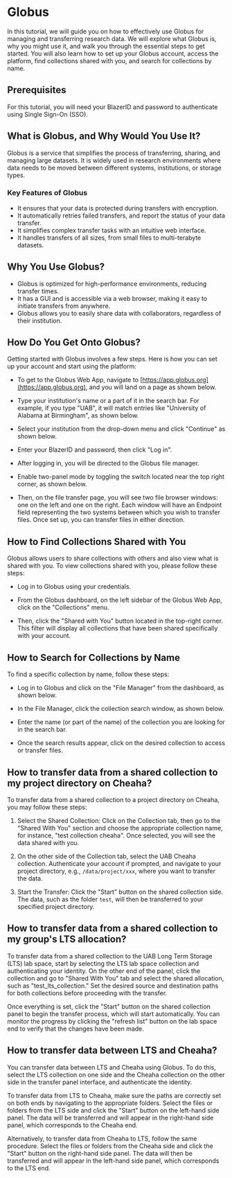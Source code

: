 
# Globus

In this tutorial, we will guide you on how to effectively use Globus for managing and transferring research data. We will explore what Globus is, why you might use it, and walk you through the essential steps to get started. You will also learn how to set up your Globus account, access the platform, find collections shared with you, and search for collections by name.

## Prerequisites

For this tutorial, you will need your BlazerID and password to authenticate using Single Sign-On (SSO).

## What is Globus, and Why Would You Use It?

Globus is a service that simplifies the process of transferring, sharing, and managing large datasets. It is widely used in research environments where data needs to be moved between different systems, institutions, or storage types.

### Key Features of Globus

- It ensures that your data is protected during transfers with encryption.
- It automatically retries failed transfers, and report the status of your data transfer.
- It simplifies complex transfer tasks with an intuitive web interface.
- It handles transfers of all sizes, from small files to multi-terabyte datasets.

## Why You Use Globus?

- Globus is optimized for high-performance environments, reducing transfer times.
- It has a GUI and is accessible via a web browser, making it easy to initiate transfers from anywhere.
- Globus allows you to easily share data with collaborators, regardless of their institution.

## How Do You Get Onto Globus?

Getting started with Globus involves a few steps. Here is how you can set up your account and start using the platform:

- To get to the Globus Web App, navigate to [https://app.globus.org](https://app.globus.org), and you will land on a page as shown below.

<!--
    ![first-page-globus](/image/first-page-globus.png)
-->

- Type your institution's name or a part of it in the search bar. For example,  if you type "UAB", it will match entries like "University of Alabama at Birmingham", as shown below.

<!--
  ![login-page-globus](/image/enter-institution-page-globus.png)
-->

- Select your institution from the drop-down menu and click "Continue" as shown below.

<!--
  ![login-page-globus](/image/continue-button-page-globus.png)
-->

- Enter your BlazerID and password, then click "Log in".

<!--
![login-page-uab](/image/authentication-page-uab.png)
-->

- After logging in, you will be directed to the Globus file manager.

<!--
  ![file-manager-page-globus](/image/file-manager-page-globus.png)
-->

- Enable two-panel mode by toggling the switch located near the top right corner, as shown below.

<!--
  ![two-panel-mode-toggle](/image/two-panel-mode-toggle.png)
-->

- Then, on the file transfer page, you will see two file browser windows: one on the left and one on the right. Each window will have an Endpoint field representing the two systems between which you wish to transfer files. Once set up, you can transfer files in either direction.

<!--
  ![two-file-browser-windows](/image/two-file-browser-windows.png)
-->

## How to Find Collections Shared with You

Globus allows users to share collections with others and also view what is shared with you. To view collections shared with you, please follow these steps:

- Log in to Globus using your credentials.

- From the Globus dashboard, on the left sidebar of the Globus Web App, click on the "Collections" menu.

<!--
 ![file-manager-page-search](/image/collection-search-menu.png)
-->

- Then, click the "Shared with You" button located in the top-right corner. This filter will display all collections that have been shared specifically with your account.

<!--
![shared-with-you](/image/collection-shared-with-you.png)
-->
## How to Search for Collections by Name

To find a specific collection by name, follow these steps:

- Log in to Globus and click on the "File Manager" from the dashboard, as shown below.

<!--
 ![file-manager](/image/file-manager-globus.png)
-->

- In the File Manager, click the collection search window, as shown below.

<!--
 ![click-search-field](/image/click-on-search-bar.png)
-->

- Enter the name (or part of the name) of the collection you are looking for in the search bar.

<!--
 ![collection-search-bar](/image/collection-search-bar.png)
-->

- Once the search results appear, click on the desired collection to access or transfer files.

<!--
  ![collection-results](/image/collection-results.png)
-->

## How to transfer data from a shared collection to my project directory on Cheaha?

To transfer data from a shared collection to a project directory on Cheaha, you may follow these steps:

1. Select the Shared Collection:  Click on the Collection tab, then go to the "Shared With You" section and choose the appropriate collection name, for instance, "test collection cheaha". Once selected, you will see the data shared with you.

1. On the other side of the Collection tab, select the UAB Cheaha collection. Authenticate your account if prompted, and navigate to your project directory, e.g., `/data/project/xxx`, where you want to transfer the data.

1. Start the Transfer: Click the "Start" button on the shared collection side. The data, such as the folder `test`, will then be transferred to your specified project directory.

<!--
![!Globus Shared Collection](./images/globus-shared-collection.png)
-->

<!--
![!Globus Transfer Shared Collection To Cheaha Projdir](./images/globus-transfer-shared-collection-to-cheaha-projdir.png)
-->

## How to transfer data from a shared collection to my group's LTS allocation?

To transfer data from a shared collection to the UAB Long Term Storage (LTS) lab space, start by selecting the LTS lab space collection and authenticating your identity. On the other end of the panel, click the collection and go to "Shared With You" tab and select the shared allocation, such as "test_lts_collection." Set the desired source and destination paths for both collections before proceeding with the transfer.

Once everything is set, click the "Start" button on the shared collection panel to begin the transfer process, which will start automatically. You can monitor the progress by clicking the "refresh list" button on the lab space end to verify that the changes have been made.

<!--
![!Globus LTS Shared Collection](./images/globus-lts-shared-collection.png)
-->

<!--
![!Globus LTS Shared Collection Transfer Group Space](./images/globus-lts-shared-collection-transfer-group-space.png)
-->

## How to transfer data between LTS and Cheaha?

You can transfer data between LTS and Cheaha using Globus. To do this, select the LTS collection on one side and the Cheaha collection on the other side in the transfer panel interface, and authenticate the identity.

To transfer data from LTS to Cheaha, make sure the paths are correctly set on both ends by navigating to the appropriate folders. Select the files or folders from the LTS side and click the "Start" button on the left-hand side panel. The data will be transferred and will appear in the right-hand side panel, which corresponds to the Cheaha end.

<!--
![!Globus Transfer Data From LTS To Cheaha](./images/globus-transfer-lts-to-cheaha.png)
-->

Alternatively, to transfer data from Cheaha to LTS, follow the same procedure. Select the files or folders from the Cheaha side and click the "Start" button on the right-hand side panel. The data will then be transferred and will appear in the left-hand side panel, which corresponds to the LTS end.

<!--
![!Globus Transfer Data From Cheaha To LTS](./images/globus-transfer-cheaha-to-lts.png)
-->
